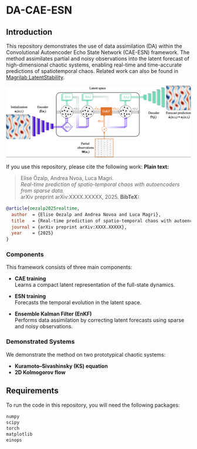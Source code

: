 # DA-CAE-ESN

## Introduction

This repository demonstrates the use of data assimilation (DA) within the Convolutional Autoencoder Echo State Network (CAE-ESN) framework. The method assimilates partial and noisy observations into the latent forecast of high-dimensional chaotic systems, enabling real-time and time-accurate predictions of spatiotemporal chaos. Related work can also be found in [Magrilab LatentStability](https://github.com/Magrilab/LatentStability).
<p align='center'>
<img src="images/DA-ESN-EnKF.png"/>
</p>

If you use this repository, please cite the following work:
**Plain text:**

> Elise Özalp, Andrea Nvoa, Luca Magri.  
> *Real-time prediction of spatio-temporal chaos with autoencoders from sparse data.*  
> arXiv preprint arXiv:XXXX.XXXXX, 2025.
**BibTeX:**
```bibtex
@article{oezalp2025realtime,
  author  = {Elise Oezalp and Andrea Novoa and Luca Magri},
  title   = {Real-time prediction of spatio-temporal chaos with autoencoders from sparse data},
  journal = {arXiv preprint arXiv:XXXX.XXXXX},
  year    = {2025}
} 
```
### Components
This framework consists of three main components:
- **CAE training**  
  Learns a compact latent representation of the full-state dynamics.

- **ESN training**  
  Forecasts the temporal evolution in the latent space.

- **Ensemble Kalman Filter (EnKF)**  
  Performs data assimilation by correcting latent forecasts using sparse and noisy observations.

### Demonstrated Systems
We demonstrate the method on two prototypical chaotic systems:
- **Kuramoto–Sivashinsky (KS) equation** 
- **2D Kolmogorov flow**



## Requirements
To run the code in this repository, you will need the following packages:

```
numpy
scipy
torch
matplotlib
einops
```
